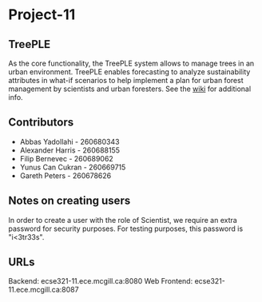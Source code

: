 # Project-11
## TreePLE

As the core functionality, the TreePLE system allows to manage trees in an urban environment.
TreePLE enables forecasting to analyze sustainability attributes in what-if scenarios to help implement a plan for urban forest management by scientists and urban foresters. See the [wiki](https://github.mcgill.ca/ECSE321-2018-Winter/Project-11/wiki) for additional info.

## Contributors

* Abbas Yadollahi - 260680343
* Alexander Harris - 260688155
* Filip Bernevec - 260689062
* Yunus Can Cukran - 260669715
* Gareth Peters - 260678626

## Notes on creating users

In order to create a user with the role of Scientist, we require an extra password for security purposes. For testing purposes, this password is "i<3tr33s".

## URLs

Backend: ecse321-11.ece.mcgill.ca:8080
Web Frontend: ecse321-11.ece.mcgill.ca:8087
